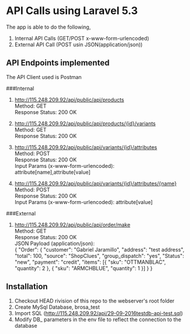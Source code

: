 # API Calls using Laravel 5.3

The app is able to do the following,

1. Internal API Calls (GET/POST x-www-form-urlencoded)
2. External API Call (POST usin JSON(application/json))

## API Endpoints implemented

The API Client used is Postman

###Internal

1. http://115.248.209.92/api/public/api/products<br>
   Method: GET<br>
   Response Status: 200 OK<br>

2. http://115.248.209.92/api/public/api/products/{id}/variants<br>
   Method: GET<br>
   Response Status: 200 OK<br>

3. http://115.248.209.92/api/public/api/variants/{id}/attributes<br>
   Method: POST<br>
   Response Status: 200 OK<br>
   Input Params (x-www-form-urlencoded): attribute[name],attribute[value]<br>

3. http://115.248.209.92/api/public/api/variants/{id}/attributes/{name}<br>
   Method: POST<br>
   Response Status: 200 OK<br>
   Input Params (x-www-form-urlencoded): attribute[value]<br>

###External

1. http://115.248.209.92/api/public/api/order/make<br>
   Method: GET<br>
   Response Status: 200 OK<br>
   JSON Payload (application/json):<br>
   {
    "Order": {
        "customer": "Gabriel Jaramillo",
        "address": "test address",
        "total": 100,
        "source": "ShopClues",
        "group_dispatch": "yes",
        "Status": "new",
        "payment": "credit",
        "items": [{
          "sku": "OTTMANBLAC",
          "quantity": 2
        }, {
          "sku": "ARMCHBLUE",
          "quantity": 1
        }]
      }
    }

## Installation 

1. Checkout HEAD rivision of this repo to the webserver's root folder 
2. Create MySql Database, brosa_test
3. Import SQL (http://115.248.209.92/api/29-09-2016testdb-api-test.sql)
4. Modify DB_ parameters in the env file to reflect the connection to the database

